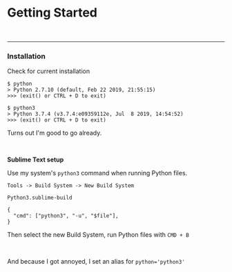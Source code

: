 # Getting Started

<br>

--------------------------------------------------------------------------------
### Installation

Check for current installation

  ```
  $ python
  > Python 2.7.10 (default, Feb 22 2019, 21:55:15)
  >>> (exit() or CTRL + D to exit)

  $ python3
  > Python 3.7.4 (v3.7.4:e09359112e, Jul  8 2019, 14:54:52)
  >>> (exit() or CTRL + D to exit)
  ```

Turns out I'm good to go already.

<br>


__Sublime Text setup__

Use my system's `python3` command when running Python files.

  ```
  Tools -> Build System -> New Build System
  ```

`Python3.sublime-build`

  ```
  {
    "cmd": ["python3", "-u", "$file"],
  }
  ```

Then select the new Build System, run Python files with `CMD + B`

<br>

And because I got annoyed, I set an alias for `python='python3'`

<br><br>
